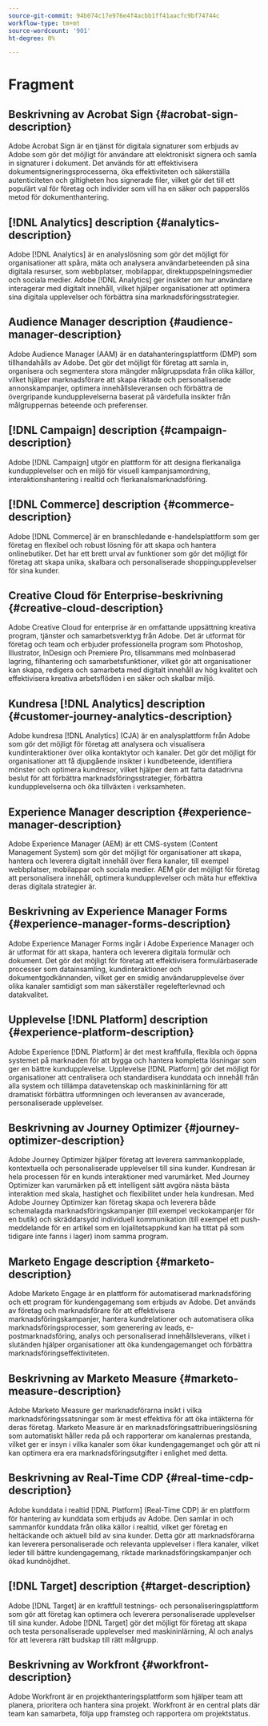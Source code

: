 ```yaml
---
source-git-commit: 94b074c17e976e4f4acbb1ff41aacfc9bf74744c
workflow-type: tm+mt
source-wordcount: '901'
ht-degree: 0%

---
```

# Fragment

## Beskrivning av Acrobat Sign {#acrobat-sign-description}

Adobe Acrobat Sign är en tjänst för digitala signaturer som erbjuds av Adobe som gör det möjligt för användare att elektroniskt signera och samla in signaturer i dokument. Det används för att effektivisera dokumentsigneringsprocesserna, öka effektiviteten och säkerställa autenticiteten och giltigheten hos signerade filer, vilket gör det till ett populärt val för företag och individer som vill ha en säker och papperslös metod för dokumenthantering.

## [!DNL Analytics] description {#analytics-description}

Adobe [!DNL Analytics] är en analyslösning som gör det möjligt för organisationer att spåra, mäta och analysera användarbeteenden på sina digitala resurser, som webbplatser, mobilappar, direktuppspelningsmedier och sociala medier. Adobe [!DNL Analytics] ger insikter om hur användare interagerar med digitalt innehåll, vilket hjälper organisationer att optimera sina digitala upplevelser och förbättra sina marknadsföringsstrategier.

## Audience Manager description {#audience-manager-description}

Adobe Audience Manager (AAM) är en datahanteringsplattform (DMP) som tillhandahålls av Adobe. Det gör det möjligt för företag att samla in, organisera och segmentera stora mängder målgruppsdata från olika källor, vilket hjälper marknadsförare att skapa riktade och personaliserade annonskampanjer, optimera innehållsleveransen och förbättra de övergripande kundupplevelserna baserat på värdefulla insikter från målgruppernas beteende och preferenser.

## [!DNL Campaign] description {#campaign-description}

Adobe [!DNL Campaign] utgör en plattform för att designa flerkanaliga kundupplevelser och en miljö för visuell kampanjsamordning, interaktionshantering i realtid och flerkanalsmarknadsföring.

## [!DNL Commerce] description {#commerce-description}

Adobe [!DNL Commerce] är en branschledande e-handelsplattform som ger företag en flexibel och robust lösning för att skapa och hantera onlinebutiker. Det har ett brett urval av funktioner som gör det möjligt för företag att skapa unika, skalbara och personaliserade shoppingupplevelser för sina kunder.

## Creative Cloud för Enterprise-beskrivning {#creative-cloud-description}

Adobe Creative Cloud for enterprise är en omfattande uppsättning kreativa program, tjänster och samarbetsverktyg från Adobe. Det är utformat för företag och team och erbjuder professionella program som Photoshop, Illustrator, InDesign och Premiere Pro, tillsammans med molnbaserad lagring, filhantering och samarbetsfunktioner, vilket gör att organisationer kan skapa, redigera och samarbeta med digitalt innehåll av hög kvalitet och effektivisera kreativa arbetsflöden i en säker och skalbar miljö.

## Kundresa [!DNL Analytics] description {#customer-journey-analytics-description}

Adobe kundresa [!DNL Analytics] (CJA) är en analysplattform från Adobe som gör det möjligt för företag att analysera och visualisera kundinteraktioner över olika kontaktytor och kanaler. Det gör det möjligt för organisationer att få djupgående insikter i kundbeteende, identifiera mönster och optimera kundresor, vilket hjälper dem att fatta datadrivna beslut för att förbättra marknadsföringsstrategier, förbättra kundupplevelserna och öka tillväxten i verksamheten.

## Experience Manager description {#experience-manager-description}

Adobe Experience Manager (AEM) är ett CMS-system (Content Management System) som gör det möjligt för organisationer att skapa, hantera och leverera digitalt innehåll över flera kanaler, till exempel webbplatser, mobilappar och sociala medier. AEM gör det möjligt för företag att personalisera innehåll, optimera kundupplevelser och mäta hur effektiva deras digitala strategier är.

## Beskrivning av Experience Manager Forms {#experience-manager-forms-description}

Adobe Experience Manager Forms ingår i Adobe Experience Manager och är utformat för att skapa, hantera och leverera digitala formulär och dokument. Det gör det möjligt för företag att effektivisera formulärbaserade processer som datainsamling, kundinteraktioner och dokumentgodkännanden, vilket ger en smidig användarupplevelse över olika kanaler samtidigt som man säkerställer regelefterlevnad och datakvalitet.

## Upplevelse [!DNL Platform] description {#experience-platform-description}

Adobe Experience [!DNL Platform] är det mest kraftfulla, flexibla och öppna systemet på marknaden för att bygga och hantera kompletta lösningar som ger en bättre kundupplevelse. Upplevelse [!DNL Platform] gör det möjligt för organisationer att centralisera och standardisera kunddata och innehåll från alla system och tillämpa datavetenskap och maskininlärning för att dramatiskt förbättra utformningen och leveransen av avancerade, personaliserade upplevelser.

## Beskrivning av Journey Optimizer {#journey-optimizer-description}

Adobe Journey Optimizer hjälper företag att leverera sammankopplade, kontextuella och personaliserade upplevelser till sina kunder. Kundresan är hela processen för en kunds interaktioner med varumärket. Med Journey Optimizer kan varumärken på ett intelligent sätt avgöra nästa bästa interaktion med skala, hastighet och flexibilitet under hela kundresan. Med Adobe Journey Optimizer kan företag skapa och leverera både schemalagda marknadsföringskampanjer (till exempel veckokampanjer för en butik) och skräddarsydd individuell kommunikation (till exempel ett push-meddelande för en artikel som en lojalitetsappkund kan ha tittat på som tidigare inte fanns i lager) inom samma program.

## Marketo Engage description {#marketo-description}

Adobe Marketo Engage är en plattform för automatiserad marknadsföring och ett program för kundengagemang som erbjuds av Adobe. Det används av företag och marknadsförare för att effektivisera marknadsföringskampanjer, hantera kundrelationer och automatisera olika marknadsföringsprocesser, som generering av leads, e-postmarknadsföring, analys och personaliserad innehållsleverans, vilket i slutänden hjälper organisationer att öka kundengagemanget och förbättra marknadsföringseffektiviteten.

## Beskrivning av Marketo Measure {#marketo-measure-description}

Adobe Marketo Measure ger marknadsförarna insikt i vilka marknadsföringssatsningar som är mest effektiva för att öka intäkterna för deras företag. Marketo Measure är en marknadsföringsattribueringslösning som automatiskt håller reda på och rapporterar om kanalernas prestanda, vilket ger er insyn i vilka kanaler som ökar kundengagemanget och gör att ni kan optimera era era marknadsföringsutgifter i enlighet med detta.

## Beskrivning av Real-Time CDP {#real-time-cdp-description}

Adobe kunddata i realtid [!DNL Platform] (Real-Time CDP) är en plattform för hantering av kunddata som erbjuds av Adobe. Den samlar in och sammanför kunddata från olika källor i realtid, vilket ger företag en heltäckande och aktuell bild av sina kunder. Detta gör att marknadsförarna kan leverera personaliserade och relevanta upplevelser i flera kanaler, vilket leder till bättre kundengagemang, riktade marknadsföringskampanjer och ökad kundnöjdhet.

## [!DNL Target] description {#target-description}

Adobe [!DNL Target] är en kraftfull testnings- och personaliseringsplattform som gör att företag kan optimera och leverera personaliserade upplevelser till sina kunder. Adobe [!DNL Target] gör det möjligt för företag att skapa och testa personaliserade upplevelser med maskininlärning, AI och analys för att leverera rätt budskap till rätt målgrupp.

## Beskrivning av Workfront {#workfront-description}

Adobe Workfront är en projekthanteringsplattform som hjälper team att planera, prioritera och hantera sina projekt. Workfront är en central plats där team kan samarbeta, följa upp framsteg och rapportera om projektstatus.
